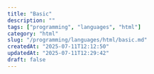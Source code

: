 ```yaml
---
title: "Basic"
description: ""
tags: ["programming", "languages", "html"]
category: "html"
slug: "/programming/languages/html/basic.md"
createdAt: "2025-07-11T12:12:50"
updatedAt: "2025-07-11T12:29:42"
draft: false
---
```

